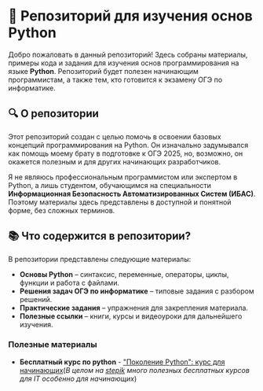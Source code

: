 
# 📌 Репозиторий для изучения основ Python

Добро пожаловать в данный репозиторий! Здесь собраны материалы, примеры кода и задания для изучения основ программирования на языке **Python**. Репозиторий будет полезен начинающим программистам, а также тем, кто готовится к экзамену ОГЭ по информатике.

## 🔍 О репозитории

Этот репозиторий создан с целью помочь в освоении базовых концепций программирования на Python. Он изначально задумывался как помощь моему брату в подготовке к ОГЭ 2025, но, возможно, он окажется полезным и для других начинающих разработчиков.

Я не являюсь профессиональным программистом или экспертом в Python, а лишь студентом, обучающимся на специальности **Информационная Безопасность Автоматизированных Систем (ИБАС)**. Поэтому материалы здесь представлены в доступной и понятной форме, без сложных терминов.

## 📚 Что содержится в репозитории?

В репозитории представлены следующие материалы:

- **Основы Python** – синтаксис, переменные, операторы, циклы, функции и работа с файлами.
- **Решения задач ОГЭ по информатике** – типовые задания с разбором решений.
- **Практические задания** – упражнения для закрепления материала.
- **Полезные ссылки** – книги, курсы и видеоуроки для дальнейшего изучения.

### Полезные материалы

- **Бесплатный курс по python** - ["Поколение Python": курс для начинающих](https://stepik.org/course/58852/promo#toc?search=6538517902)(*В целом на [stepik]() много полезных бесплатных курсов для IT особенно для начинающих*)